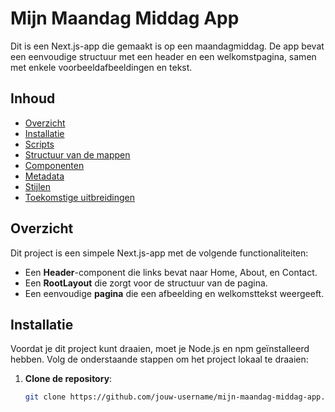 # Mijn Maandag Middag App

Dit is een Next.js-app die gemaakt is op een maandagmiddag. De app bevat een eenvoudige structuur met een header en een welkomstpagina, samen met enkele voorbeeldafbeeldingen en tekst.

## Inhoud

- [Overzicht](#overzicht)
- [Installatie](#installatie)
- [Scripts](#scripts)
- [Structuur van de mappen](#structuur-van-de-mappen)
- [Componenten](#componenten)
- [Metadata](#metadata)
- [Stijlen](#stijlen)
- [Toekomstige uitbreidingen](#toekomstige-uitbreidingen)

## Overzicht

Dit project is een simpele Next.js-app met de volgende functionaliteiten:

- Een **Header**-component die links bevat naar Home, About, en Contact.
- Een **RootLayout** die zorgt voor de structuur van de pagina.
- Een eenvoudige **pagina** die een afbeelding en welkomsttekst weergeeft.

## Installatie

Voordat je dit project kunt draaien, moet je Node.js en npm geïnstalleerd hebben. Volg de onderstaande stappen om het project lokaal te draaien:

1. **Clone de repository**:

   ```bash
   git clone https://github.com/jouw-username/mijn-maandag-middag-app.git
   ```
